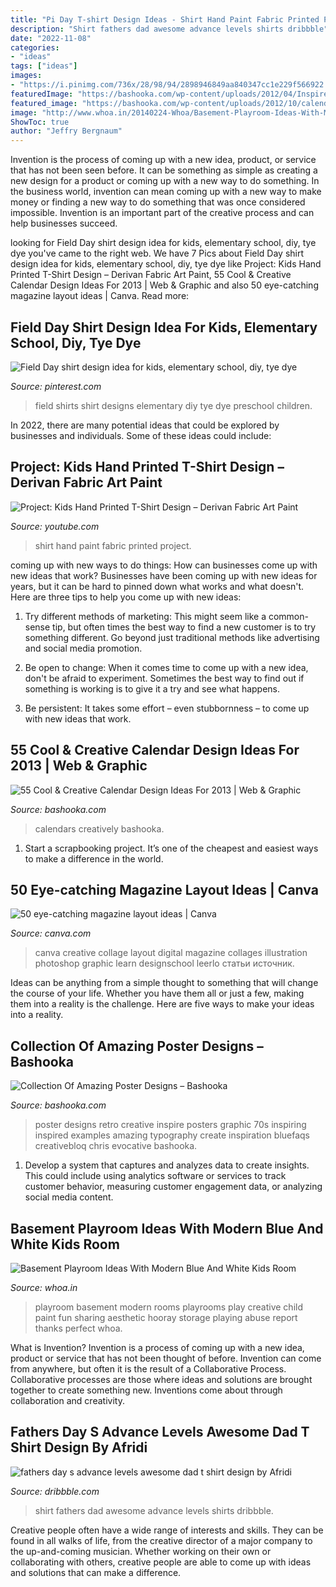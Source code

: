 ```yaml
---
title: "Pi Day T-shirt Design Ideas - Shirt Hand Paint Fabric Printed Project"
description: "Shirt fathers dad awesome advance levels shirts dribbble"
date: "2022-11-08"
categories:
- "ideas"
tags: ["ideas"]
images:
- "https://i.pinimg.com/736x/28/98/94/2898946849aa840347cc1e229f566922.jpg"
featuredImage: "https://bashooka.com/wp-content/uploads/2012/04/Inspire-Create1.jpg"
featured_image: "https://bashooka.com/wp-content/uploads/2012/10/calendar-designs-40.jpg"
image: "http://www.whoa.in/20140224-Whoa/Basement-Playroom-Ideas-With-Modern-Blue-and-White-Kids-Room.jpg"
ShowToc: true
author: "Jeffry Bergnaum"
---
```



Invention is the process of coming up with a new idea, product, or service that has not been seen before. It can be something as simple as creating a new design for a product or coming up with a new way to do something. In the business world, invention can mean coming up with a new way to make money or finding a new way to do something that was once considered impossible. Invention is an important part of the creative process and can help businesses succeed.

	

		
looking for Field Day shirt design idea for kids, elementary school, diy, tye dye you've came to the right web. We have 7 Pics about Field Day shirt design idea for kids, elementary school, diy, tye dye like Project: Kids Hand Printed T-Shirt Design – Derivan Fabric Art Paint, 55 Cool &amp; Creative Calendar Design Ideas For 2013 | Web &amp; Graphic and also 50 eye-catching magazine layout ideas | Canva. Read more:
		
    
## Field Day Shirt Design Idea For Kids, Elementary School, Diy, Tye Dye

<img loading=lazy src="https://i.pinimg.com/736x/28/98/94/2898946849aa840347cc1e229f566922.jpg" onerror="this.onerror=null;this.src='https://tse1.mm.bing.net/th?id=OIP.Y1KJp9EDDEA93oh4A-_71AHaJ3&amp;pid=15.1';" alt="Field Day shirt design idea for kids, elementary school, diy, tye dye">

_Source: pinterest.com_

>field shirts shirt designs elementary diy tye dye preschool children. 

	

In 2022, there are many potential ideas that could be explored by businesses and individuals. Some of these ideas could include: 

    
## Project: Kids Hand Printed T-Shirt Design – Derivan Fabric Art Paint

<img loading=lazy src="https://i.ytimg.com/vi/oKZPGnngU3c/hqdefault.jpg" onerror="this.onerror=null;this.src='https://tse3.mm.bing.net/th?id=OIP.at5c8FR8jLZ7npncQ2JdqAHaFj&amp;pid=15.1';" alt="Project: Kids Hand Printed T-Shirt Design – Derivan Fabric Art Paint">

_Source: youtube.com_

>shirt hand paint fabric printed project. 

	

coming up with new ways to do things: How can businesses come up with new ideas that work?
Businesses have been coming up with new ideas for years, but it can be hard to pinned down what works and what doesn't. Here are three tips to help you come up with new ideas: 
1. Try different methods of marketing: This might seem like a common-sense tip, but often times the best way to find a new customer is to try something different. Go beyond just traditional methods like advertising and social media promotion. 

2. Be open to change: When it comes time to come up with a new idea, don't be afraid to experiment. Sometimes the best way to find out if something is working is to give it a try and see what happens. 

3. Be persistent: It takes some effort – even stubbornness – to come up with new ideas that work.

    
## 55 Cool &amp; Creative Calendar Design Ideas For 2013 | Web &amp; Graphic

<img loading=lazy src="https://bashooka.com/wp-content/uploads/2012/10/calendar-designs-40.jpg" onerror="this.onerror=null;this.src='https://tse3.mm.bing.net/th?id=OIP.RKg-Y-gg3aYOmlf7gFTbrgHaLH&amp;pid=15.1';" alt="55 Cool &amp; Creative Calendar Design Ideas For 2013 | Web &amp; Graphic">

_Source: bashooka.com_

>calendars creatively bashooka. 

	

1. Start a scrapbooking project. It’s one of the cheapest and easiest ways to make a difference in the world.

    
## 50 Eye-catching Magazine Layout Ideas | Canva

<img loading=lazy src="https://learn.canva.com/wp-content/uploads/2016/02/Photo-Collage_GOOGLE-.png" onerror="this.onerror=null;this.src='https://tse4.mm.bing.net/th?id=OIP.pEBu8V5T_Dr1aJ7yNfNC8gHaLH&amp;pid=15.1';" alt="50 eye-catching magazine layout ideas | Canva">

_Source: canva.com_

>canva creative collage layout digital magazine collages illustration photoshop graphic learn designschool leerlo статьи источник. 

	

Ideas can be anything from a simple thought to something that will change the course of your life. Whether you have them all or just a few, making them into a reality is the challenge. Here are five ways to make your ideas into a reality.

    
## Collection Of Amazing Poster Designs – Bashooka

<img loading=lazy src="https://bashooka.com/wp-content/uploads/2012/04/Inspire-Create1.jpg" onerror="this.onerror=null;this.src='https://tse3.mm.bing.net/th?id=OIP.C0nWBdty1-S494vmg0p4QQHaLE&amp;pid=15.1';" alt="Collection Of Amazing Poster Designs – Bashooka">

_Source: bashooka.com_

>poster designs retro creative inspire posters graphic 70s inspiring inspired examples amazing typography create inspiration bluefaqs creativebloq chris evocative bashooka. 

	

1. Develop a system that captures and analyzes data to create insights. This could include using analytics software or services to track customer behavior, measuring customer engagement data, or analyzing social media content. 

    
## Basement Playroom Ideas With Modern Blue And White Kids Room

<img loading=lazy src="http://www.whoa.in/20140224-Whoa/Basement-Playroom-Ideas-With-Modern-Blue-and-White-Kids-Room.jpg" onerror="this.onerror=null;this.src='https://tse2.mm.bing.net/th?id=OIP.RSZIAmi6Sierwmch0bJXoAHaE6&amp;pid=15.1';" alt="Basement Playroom Ideas With Modern Blue And White Kids Room">

_Source: whoa.in_

>playroom basement modern rooms playrooms play creative child paint fun sharing aesthetic hooray storage playing abuse report thanks perfect whoa. 

	

What is Invention?
Invention is a process of coming up with a new idea, product or service that has not been thought of before. Invention can come from anywhere, but often it is the result of a Collaborative Process. Collaborative processes are those where ideas and solutions are brought together to create something new. Inventions come about through collaboration and creativity.

    
## Fathers Day S Advance Levels Awesome Dad T Shirt Design By Afridi

<img loading=lazy src="https://cdn.dribbble.com/users/5155812/screenshots/11182126/fathers_day_s_advance_levels_awesome_dad_t_shirt_design.jpg" onerror="this.onerror=null;this.src='https://tse2.mm.bing.net/th?id=OIP.YEWXSwTkuBpIFPBObYDO7wHaFj&amp;pid=15.1';" alt="fathers day s advance levels awesome dad t shirt design by Afridi">

_Source: dribbble.com_

>shirt fathers dad awesome advance levels shirts dribbble. 

	

Creative people often have a wide range of interests and skills. They can be found in all walks of life, from the creative director of a major company to the up-and-coming musician. Whether working on their own or collaborating with others, creative people are able to come up with ideas and solutions that can make a difference.

